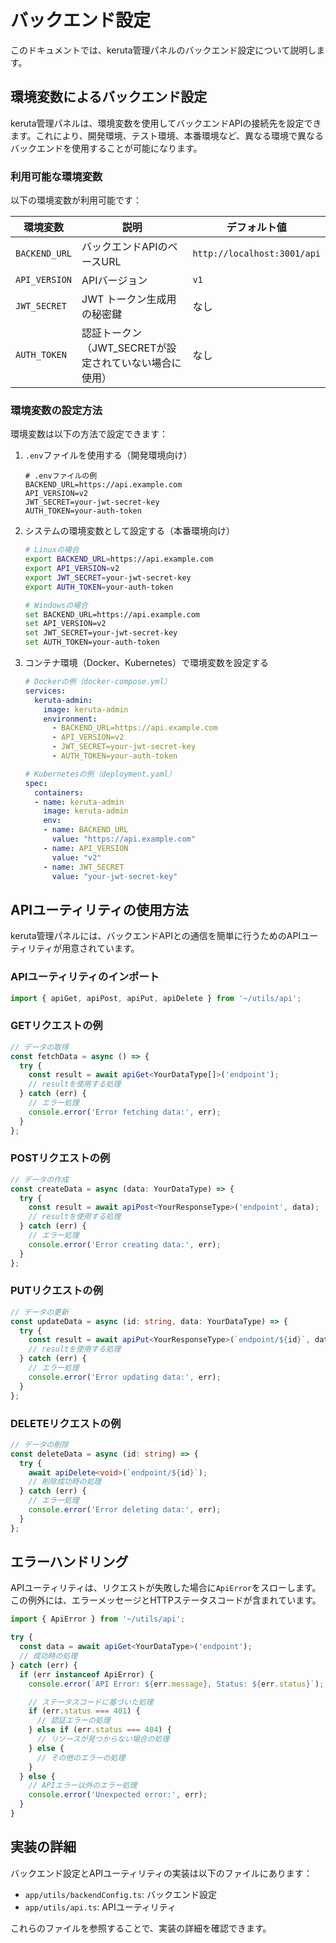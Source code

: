 # バックエンド設定

このドキュメントでは、keruta管理パネルのバックエンド設定について説明します。

## 環境変数によるバックエンド設定

keruta管理パネルは、環境変数を使用してバックエンドAPIの接続先を設定できます。これにより、開発環境、テスト環境、本番環境など、異なる環境で異なるバックエンドを使用することが可能になります。

### 利用可能な環境変数

以下の環境変数が利用可能です：

| 環境変数 | 説明 | デフォルト値 |
|----------|------|------------|
| `BACKEND_URL` | バックエンドAPIのベースURL | `http://localhost:3001/api` |
| `API_VERSION` | APIバージョン | `v1` |
| `JWT_SECRET` | JWT トークン生成用の秘密鍵 | なし |
| `AUTH_TOKEN` | 認証トークン（JWT_SECRETが設定されていない場合に使用） | なし |


### 環境変数の設定方法

環境変数は以下の方法で設定できます：

1. `.env`ファイルを使用する（開発環境向け）
   ```
   # .envファイルの例
   BACKEND_URL=https://api.example.com
   API_VERSION=v2
   JWT_SECRET=your-jwt-secret-key
   AUTH_TOKEN=your-auth-token
   ```

2. システムの環境変数として設定する（本番環境向け）
   ```bash
   # Linuxの場合
   export BACKEND_URL=https://api.example.com
   export API_VERSION=v2
   export JWT_SECRET=your-jwt-secret-key
   export AUTH_TOKEN=your-auth-token

   # Windowsの場合
   set BACKEND_URL=https://api.example.com
   set API_VERSION=v2
   set JWT_SECRET=your-jwt-secret-key
   set AUTH_TOKEN=your-auth-token
   ```

3. コンテナ環境（Docker、Kubernetes）で環境変数を設定する
   ```yaml
   # Dockerの例（docker-compose.yml）
   services:
     keruta-admin:
       image: keruta-admin
       environment:
         - BACKEND_URL=https://api.example.com
         - API_VERSION=v2
         - JWT_SECRET=your-jwt-secret-key
         - AUTH_TOKEN=your-auth-token

   # Kubernetesの例（deployment.yaml）
   spec:
     containers:
     - name: keruta-admin
       image: keruta-admin
       env:
       - name: BACKEND_URL
         value: "https://api.example.com"
       - name: API_VERSION
         value: "v2"
       - name: JWT_SECRET
         value: "your-jwt-secret-key"

   ```

## APIユーティリティの使用方法

keruta管理パネルには、バックエンドAPIとの通信を簡単に行うためのAPIユーティリティが用意されています。

### APIユーティリティのインポート

```typescript
import { apiGet, apiPost, apiPut, apiDelete } from '~/utils/api';
```

### GETリクエストの例

```typescript
// データの取得
const fetchData = async () => {
  try {
    const result = await apiGet<YourDataType[]>('endpoint');
    // resultを使用する処理
  } catch (err) {
    // エラー処理
    console.error('Error fetching data:', err);
  }
};
```

### POSTリクエストの例

```typescript
// データの作成
const createData = async (data: YourDataType) => {
  try {
    const result = await apiPost<YourResponseType>('endpoint', data);
    // resultを使用する処理
  } catch (err) {
    // エラー処理
    console.error('Error creating data:', err);
  }
};
```

### PUTリクエストの例

```typescript
// データの更新
const updateData = async (id: string, data: YourDataType) => {
  try {
    const result = await apiPut<YourResponseType>(`endpoint/${id}`, data);
    // resultを使用する処理
  } catch (err) {
    // エラー処理
    console.error('Error updating data:', err);
  }
};
```

### DELETEリクエストの例

```typescript
// データの削除
const deleteData = async (id: string) => {
  try {
    await apiDelete<void>(`endpoint/${id}`);
    // 削除成功時の処理
  } catch (err) {
    // エラー処理
    console.error('Error deleting data:', err);
  }
};
```

## エラーハンドリング

APIユーティリティは、リクエストが失敗した場合に`ApiError`をスローします。この例外には、エラーメッセージとHTTPステータスコードが含まれています。

```typescript
import { ApiError } from '~/utils/api';

try {
  const data = await apiGet<YourDataType>('endpoint');
  // 成功時の処理
} catch (err) {
  if (err instanceof ApiError) {
    console.error(`API Error: ${err.message}, Status: ${err.status}`);

    // ステータスコードに基づいた処理
    if (err.status === 401) {
      // 認証エラーの処理
    } else if (err.status === 404) {
      // リソースが見つからない場合の処理
    } else {
      // その他のエラーの処理
    }
  } else {
    // APIエラー以外のエラー処理
    console.error('Unexpected error:', err);
  }
}
```

## 実装の詳細

バックエンド設定とAPIユーティリティの実装は以下のファイルにあります：

- `app/utils/backendConfig.ts`: バックエンド設定
- `app/utils/api.ts`: APIユーティリティ

これらのファイルを参照することで、実装の詳細を確認できます。
